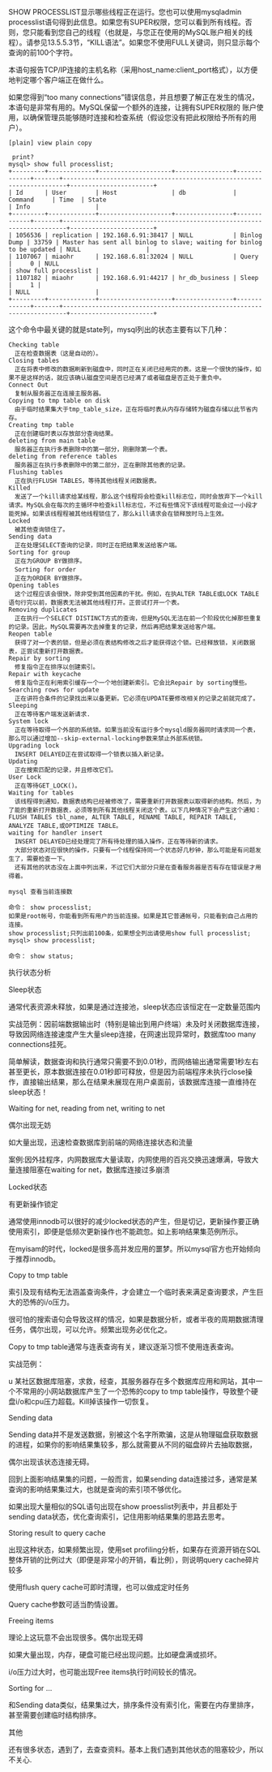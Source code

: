 SHOW PROCESSLIST显示哪些线程正在运行。您也可以使用mysqladmin processlist语句得到此信息。如果您有SUPER权限，您可以看到所有线程。否则，您只能看到您自己的线程（也就是，与您正在使用的MySQL账户相关的线程）。请参见13.5.5.3节，“KILL语法”。如果您不使用FULL关键词，则只显示每个查询的前100个字符。

本语句报告TCP/IP连接的主机名称（采用host_name:client_port格式），以方便地判定哪个客户端正在做什么。


如果您得到“too many connections”错误信息，并且想要了解正在发生的情况，本语句是非常有用的。MySQL保留一个额外的连接，让拥有SUPER权限的 账户使用，以确保管理员能够随时连接和检查系统（假设您没有把此权限给予所有的用户）。

 
```
[plain] view plain copy
 
 print?
mysql> show full processlist;  
+---------+-------------+--------------------+----------------+-------------+-------+-----------------------------------------------------------------------+-----------------------+  
| Id      | User        | Host               | db             | Command     | Time  | State                                                                 | Info                  |  
+---------+-------------+--------------------+----------------+-------------+-------+-----------------------------------------------------------------------+-----------------------+  
| 1056536 | replication | 192.168.6.91:38417 | NULL           | Binlog Dump | 33759 | Master has sent all binlog to slave; waiting for binlog to be updated | NULL                  |  
| 1107067 | miaohr      | 192.168.6.81:32024 | NULL           | Query       |     0 | NULL                                                                  | show full processlist |  
| 1107182 | miaohr      | 192.168.6.91:44217 | hr_db_business | Sleep       |     1 |                                                                       | NULL                  |  
+---------+-------------+--------------------+----------------+-------------+-------+-----------------------------------------------------------------------+-----------------------+  
```


这个命令中最关键的就是state列，mysql列出的状态主要有以下几种：

```
Checking table
　正在检查数据表（这是自动的）。
Closing tables
　正在将表中修改的数据刷新到磁盘中，同时正在关闭已经用完的表。这是一个很快的操作，如果不是这样的话，就应该确认磁盘空间是否已经满了或者磁盘是否正处于重负中。
Connect Out
　复制从服务器正在连接主服务器。
Copying to tmp table on disk
　由于临时结果集大于tmp_table_size，正在将临时表从内存存储转为磁盘存储以此节省内存。
Creating tmp table
　正在创建临时表以存放部分查询结果。
deleting from main table
　服务器正在执行多表删除中的第一部分，刚删除第一个表。
deleting from reference tables
　服务器正在执行多表删除中的第二部分，正在删除其他表的记录。
Flushing tables
　正在执行FLUSH TABLES，等待其他线程关闭数据表。
Killed
　发送了一个kill请求给某线程，那么这个线程将会检查kill标志位，同时会放弃下一个kill请求。MySQL会在每次的主循环中检查kill标志位，不过有些情况下该线程可能会过一小段才能死掉。如果该线程程被其他线程锁住了，那么kill请求会在锁释放时马上生效。
Locked
　被其他查询锁住了。
Sending data
　正在处理SELECT查询的记录，同时正在把结果发送给客户端。
Sorting for group
　正在为GROUP BY做排序。
　Sorting for order
　正在为ORDER BY做排序。
Opening tables
　这个过程应该会很快，除非受到其他因素的干扰。例如，在执ALTER TABLE或LOCK TABLE语句行完以前，数据表无法被其他线程打开。正尝试打开一个表。
Removing duplicates
　正在执行一个SELECT DISTINCT方式的查询，但是MySQL无法在前一个阶段优化掉那些重复的记录。因此，MySQL需要再次去掉重复的记录，然后再把结果发送给客户端。
Reopen table
　获得了对一个表的锁，但是必须在表结构修改之后才能获得这个锁。已经释放锁，关闭数据表，正尝试重新打开数据表。
Repair by sorting
　修复指令正在排序以创建索引。
Repair with keycache
　修复指令正在利用索引缓存一个一个地创建新索引。它会比Repair by sorting慢些。
Searching rows for update
　正在讲符合条件的记录找出来以备更新。它必须在UPDATE要修改相关的记录之前就完成了。
Sleeping
　正在等待客户端发送新请求.
System lock
　正在等待取得一个外部的系统锁。如果当前没有运行多个mysqld服务器同时请求同一个表，那么可以通过增加--skip-external-locking参数来禁止外部系统锁。
Upgrading lock
　INSERT DELAYED正在尝试取得一个锁表以插入新记录。
Updating
　正在搜索匹配的记录，并且修改它们。
User Lock
　正在等待GET_LOCK()。
Waiting for tables
　该线程得到通知，数据表结构已经被修改了，需要重新打开数据表以取得新的结构。然后，为了能的重新打开数据表，必须等到所有其他线程关闭这个表。以下几种情况下会产生这个通知：FLUSH TABLES tbl_name, ALTER TABLE, RENAME TABLE, REPAIR TABLE, ANALYZE TABLE,或OPTIMIZE TABLE。
waiting for handler insert
　INSERT DELAYED已经处理完了所有待处理的插入操作，正在等待新的请求。
　大部分状态对应很快的操作，只要有一个线程保持同一个状态好几秒钟，那么可能是有问题发生了，需要检查一下。
　还有其他的状态没在上面中列出来，不过它们大部分只是在查看服务器是否有存在错误是才用得着。

mysql 查看当前连接数

命令： show processlist; 
如果是root帐号，你能看到所有用户的当前连接。如果是其它普通帐号，只能看到自己占用的连接。 
show processlist;只列出前100条，如果想全列出请使用show full processlist; 
mysql> show processlist;

命令： show status;
```

 

执行状态分析

Sleep状态

通常代表资源未释放，如果是通过连接池，sleep状态应该恒定在一定数量范围内

实战范例：因前端数据输出时（特别是输出到用户终端）未及时关闭数据库连接，导致因网络连接速度产生大量sleep连接，在网速出现异常时，数据库too many connections挂死。

简单解读，数据查询和执行通常只需要不到0.01秒，而网络输出通常需要1秒左右甚至更长，原本数据连接在0.01秒即可释放，但是因为前端程序未执行close操作，直接输出结果，那么在结果未展现在用户桌面前，该数据库连接一直维持在sleep状态！

Waiting for net, reading from net, writing to net

偶尔出现无妨

如大量出现，迅速检查数据库到前端的网络连接状态和流量

案例:因外挂程序，内网数据库大量读取，内网使用的百兆交换迅速爆满，导致大量连接阻塞在waiting for net，数据库连接过多崩溃

Locked状态

有更新操作锁定

通常使用innodb可以很好的减少locked状态的产生，但是切记，更新操作要正确使用索引，即便是低频次更新操作也不能疏忽。如上影响结果集范例所示。

在myisam的时代，locked是很多高并发应用的噩梦。所以mysql官方也开始倾向于推荐innodb。

Copy to tmp table

索引及现有结构无法涵盖查询条件，才会建立一个临时表来满足查询要求，产生巨大的恐怖的i/o压力。

很可怕的搜索语句会导致这样的情况，如果是数据分析，或者半夜的周期数据清理任务，偶尔出现，可以允许。频繁出现务必优化之。

Copy to tmp table通常与连表查询有关，建议逐渐习惯不使用连表查询。

实战范例：

u 某社区数据库阻塞，求救，经查，其服务器存在多个数据库应用和网站，其中一个不常用的小网站数据库产生了一个恐怖的copy to tmp table操作，导致整个硬盘i/o和cpu压力超载。Kill掉该操作一切恢复。

Sending data

Sending data并不是发送数据，别被这个名字所欺骗，这是从物理磁盘获取数据的进程，如果你的影响结果集较多，那么就需要从不同的磁盘碎片去抽取数据，

偶尔出现该状态连接无碍。

回到上面影响结果集的问题，一般而言，如果sending data连接过多，通常是某查询的影响结果集过大，也就是查询的索引项不够优化。

如果出现大量相似的SQL语句出现在show proesslist列表中，并且都处于sending data状态，优化查询索引，记住用影响结果集的思路去思考。

Storing result to query cache

出现这种状态，如果频繁出现，使用set profiling分析，如果存在资源开销在SQL整体开销的比例过大（即便是非常小的开销，看比例），则说明query cache碎片较多

使用flush query cache可即时清理，也可以做成定时任务

Query cache参数可适当酌情设置。

Freeing items

理论上这玩意不会出现很多。偶尔出现无碍

如果大量出现，内存，硬盘可能已经出现问题。比如硬盘满或损坏。

i/o压力过大时，也可能出现Free items执行时间较长的情况。

Sorting for …

和Sending data类似，结果集过大，排序条件没有索引化，需要在内存里排序，甚至需要创建临时结构排序。

其他

还有很多状态，遇到了，去查查资料。基本上我们遇到其他状态的阻塞较少，所以不关心.